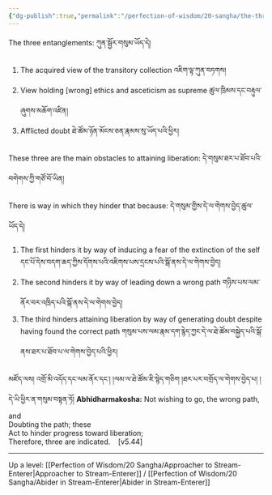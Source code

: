 ```yaml
---
{"dg-publish":true,"permalink":"/perfection-of-wisdom/20-sangha/the-three-entanglements/"}
---
```


The three entanglements: ཀུན་སྦྱོར་གསུམ་ཡོད་དེ།
1. The acquired view of the transitory collection འཇིག་ལྟ་ཀུན་བཏགས།
2. View holding [wrong] ethics and asceticism as supreme ཚུལ་ཁྲིམས་དང་བརྟུལ་ཞུགས་མཆོག་འཛིན།
3. Afflicted doubt ཐེ་ཚོམ་ཉོན་མོངས་ཅན་རྣམས་སུ་ཡོད་པའི་ཕྱིར།

These three are the main obstacles to attaining liberation: དེ་གསུམ་ཐར་པ་ཐོབ་པའི་བགེགས་ཀྱི་གཙོ་བོ་ཡིན།

There is way in which they hinder that because: དེ་གསུམ་གྱིས་དེ་ལ་གེགས་བྱེད་ཚུལ་ཡོད་དེ།
1. The first hinders it by way of inducing a fear of the extinction of the self
   དང་པོ་དེས་བདག་ཆད་ཀྱིས་དོགས་པའི་འཇིགས་པས་དྲངས་པའི་སྒོ་ནས་དེ་ལ་གེགས་བྱེད།
2. The second hinders it by way of leading down a wrong path གཉིས་པས་ལམ་ནོར་བར་འཁྲིད་པའི་སྒོ་ནས་དེ་ལ་གེགས་བྱེད།
3. The third hinders attaining liberation by way of generating doubt despite having found the correct path
   གསུམ་པས་ལམ་རྣམ་དག་རྙེད་ཀྱང་དེ་ལ་ཐེ་ཚོམ་བསྐྱེད་པའི་སྒོ་ནས་ཐར་པ་ཐོབ་པ་ལ་གེགས་བྱེད་པའི་ཕྱིར།

མཛོད་ལས། འགྲོ་མི་འདོད་དང་ལམ་ནོར་དང་། །ལམ་ལ་ཐེ་ཚོམ་ཇི་སྙེད་གཅིག །ཐར་པར་བགྲོད་ལ་གེགས་བྱེད་པ། །དེ་ཡི་ཕྱིར་ན་གསུམ་བསྟན་ཏོ།
**Abhidharmakosha:**
Not wishing to go, the wrong path, and  
Doubting the path; these  
Act to hinder progress toward liberation;  
Therefore, three are indicated.    [v5.44]


---
Up a level: [[Perfection of Wisdom/20 Sangha/Approacher to Stream-Enterer\|Approacher to Stream-Enterer]] / [[Perfection of Wisdom/20 Sangha/Abider in Stream-Enterer\|Abider in Stream-Enterer]]